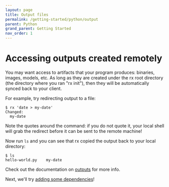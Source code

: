 ```yaml
---
layout: page
title: Output files
permalink: /getting-started/python/output
parent: Python
grand_parent: Getting Started
nav_order: 1
---
```


# Accessing outputs created remotely

You may want access to artifacts that your program produces: binaries, images,
models, etc. As long as they are created under the rx root directory (the
directory where you ran "rx init"), then they will be automatically synced back
to your client.

For example, try redirecting output to a file:

    $ rx 'date > my-date'
    Changed:
      my-date

Note the quotes around the command: if you do not quote it, your local shell
will grab the redirect before it can be sent to the remote machine!

Now run `ls` and you can see that rx copied the output back to your local
directory:

    $ ls
    hello-world.py    my-date

Check out the documentation on [outputs](/docs/output) for more info.

Next, we'll try
[adding some dependencies](/getting-started/python/requirements)!
